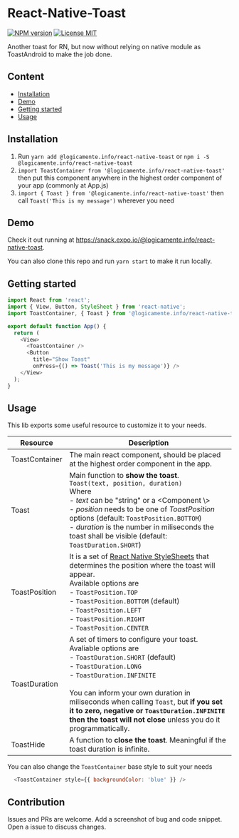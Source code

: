 # React-Native-Toast

[ ![NPM version](http://img.shields.io/npm/v/@logicamente.info/react-native-toast.svg?style=flat)](https://www.npmjs.com/package/@logicamente.info/react-native-toast)
[![License MIT](http://img.shields.io/badge/license-MIT-orange.svg?style=flat)](https://raw.githubusercontent.com/logicamenteinfo/react-native-toast/master/LICENSE)

Another toast for RN, but now without relying on native module as ToastAndroid
to make the job done.

## Content

  - [Installation](#installation)
  - [Demo](#demo)
  - [Getting started](#getting-started)
  - [Usage](#usage)

## Installation

1. Run `yarn add @logicamente.info/react-native-toast` or `npm i -S @logicamente.info/react-native-toast`
2. `import ToastContainer from '@logicamente.info/react-native-toast'` then put this component anywhere in the highest order component of your app (commonly at App.js)
3. `import { Toast } from '@logicamente.info/react-native-toast'` then call `Toast('This is my message')` wherever you need

## Demo

Check it out running at https://snack.expo.io/@logicamente.info/react-native-toast.

You can also clone this repo and run `yarn start` to make it run locally.

## Getting started

```js
import React from 'react';
import { View, Button, StyleSheet } from 'react-native';
import ToastContainer, { Toast } from '@logicamente.info/react-native-toast';

export default function App() {
  return (
    <View>
      <ToastContainer />
      <Button
        title="Show Toast"
        onPress={() => Toast('This is my message')} />
    </View>
  );
}
```

## Usage

This lib exports some useful resource to customize it to your needs.

Resource | Description
--- | ---
ToastContainer | The main react component, should be placed at the highest order component in the app.
Toast   | Main function to **show the toast**. <br> `Toast(text, position, duration)` <br> Where <br> - *text* can be "string" or a \<Component \\> <br> - *position* needs to be one of *ToastPosition* options (default: `ToastPosition.BOTTOM`) <br> - *duration* is the number in miliseconds the toast shall be visible (default: `ToastDuration.SHORT`)
ToastPosition | It is a set of [React Native StyleSheets](https://reactnative.dev/docs/stylesheet) that determines the position where the toast will appear. <br> Available options are <br> - `ToastPosition.TOP` <br> - `ToastPosition.BOTTOM` (default) <br> - `ToastPosition.LEFT` <br> - `ToastPosition.RIGHT` <br> - `ToastPosition.CENTER`
ToastDuration | A set of timers to configure your toast. <br> Avaliable options are <br> - `ToastDuration.SHORT` (default) <br> - `ToastDuration.LONG` <br> - `ToastDuration.INFINITE` <br><br> You can inform your own duration in miliseconds when calling `Toast`, but **if you set it to zero, negative or `ToastDuration.INFINITE` then the toast will not close** unless you do it programmatically.
ToastHide | A function to **close the toast**. Meaningful if the toast duration is infinite.

You can also change the `ToastContainer` base style to suit your needs

```js
  <ToastContainer style={{ backgroundColor: 'blue' }} />
```
## Contribution

Issues and PRs are welcome. Add a screenshot of bug and code snippet. Open a issue to discuss changes.